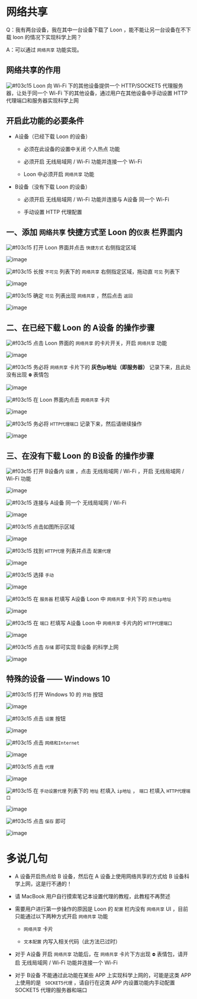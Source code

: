 # 网络共享

Q：我有两台设备，我在其中一台设备下载了 Loon ，能不能让另一台设备在不下载 loon 的情况下实现科学上网？

A：可以通过 `网络共享` 功能实现。

## 网络共享的作用

![#f03c15](https://placehold.it/15/f03c15/000000?text=+) Loon 向 Wi-Fi 下的其他设备提供一个 HTTP/SOCKET5 代理服务器，让处于同一个 Wi-Fi 下的其他设备，通过用户在其他设备中手动设置 HTTP 代理端口和服务器实现科学上网

## 开启此功能的必要条件

- A设备（已经下载 Loon 的设备）

  - 必须在此设备的设置中关闭 个人热点 功能

  - 必须开启 无线局域网 / Wi-Fi 功能并连接一个 Wi-Fi
  
  - Loon 中必须开启 `网络共享` 功能
  
- B设备（没有下载 Loon 的设备）

  - 必须开启 无线局域网 / Wi-Fi 功能并连接与 A设备 同一个 Wi-Fi
  
  - 手动设置 HTTP 代理配置
  
## 一、添加 `网络共享` 快捷方式至 Loon 的`仪表` 栏界面内

![#f03c15](https://placehold.it/15/f03c15/000000?text=+) 打开 Loon 界面并点击 `快捷方式` 右侧指定区域

![image](https://raw.githubusercontent.com/chiupam/tutorial-image/master/Loon/Plus/Network_Sharing.jpg)

![#f03c15](https://placehold.it/15/f03c15/000000?text=+) 长按 `不可见` 列表下的 `网络共享` 右侧指定区域，拖动直 `可见` 列表下

![image](https://raw.githubusercontent.com/chiupam/tutorial-image/master/Loon/Plus/Network_Sharing_A_1.jpg)

![#f03c15](https://placehold.it/15/f03c15/000000?text=+) 确定 `可见` 列表出现 `网络共享` ，然后点击 `返回`

![image](https://raw.githubusercontent.com/chiupam/tutorial-image/master/Loon/Plus/Network_Sharing_A_2.jpg)

## 二、在已经下载 Loon 的 A设备 的操作步骤

![#f03c15](https://placehold.it/15/f03c15/000000?text=+) 点击 Loon 界面的 `网络共享` 的卡片开关，开启 `网络共享` 功能

![image](https://raw.githubusercontent.com/chiupam/tutorial-image/master/Loon/Plus/Network_Sharing_A_3.jpg)

![#f03c15](https://placehold.it/15/f03c15/000000?text=+) 务必将 `网络共享` 卡片下的 **灰色ip地址（即服务器）** 记录下来，且此处没有出现 `⛔️` 表情包

![image](https://raw.githubusercontent.com/chiupam/tutorial-image/master/Loon/Plus/Network_Sharing_A_4.jpg)

![#f03c15](https://placehold.it/15/f03c15/000000?text=+) 在 Loon 界面内点击 `网络共享` 卡片

![image](https://raw.githubusercontent.com/chiupam/tutorial-image/master/Loon/Plus/Network_Sharing_A_5.jpg)

![#f03c15](https://placehold.it/15/f03c15/000000?text=+) 务必将 `HTTP代理端口` 记录下来，然后请继续操作

![image](https://raw.githubusercontent.com/chiupam/tutorial-image/master/Loon/Plus/Network_Sharing_A_6.jpg)

## 三、在没有下载 Loon 的 B设备 的操作步骤

![#f03c15](https://placehold.it/15/f03c15/000000?text=+) 打开 B设备内 `设置` ，点击 无线局域网 / Wi-Fi ，开启 无线局域网 / Wi-Fi 功能

![image](https://raw.githubusercontent.com/chiupam/tutorial-image/master/Loon/Plus/Network_Sharing_B_1.jpg)

![#f03c15](https://placehold.it/15/f03c15/000000?text=+) 连接与 A设备 同一个 无线局域网 / Wi-Fi

![image](https://raw.githubusercontent.com/chiupam/tutorial-image/master/Loon/Plus/Network_Sharing_B_2.jpg)

![#f03c15](https://placehold.it/15/f03c15/000000?text=+) 点击如图所示区域

![image](https://raw.githubusercontent.com/chiupam/tutorial-image/master/Loon/Plus/Network_Sharing_B_3.jpg)

![#f03c15](https://placehold.it/15/f03c15/000000?text=+) 找到 `HTTP代理` 列表并点击 `配置代理`

![image](https://raw.githubusercontent.com/chiupam/tutorial-image/master/Loon/Plus/Network_Sharing_B_4.jpg)

![#f03c15](https://placehold.it/15/f03c15/000000?text=+) 选择 `手动`

![image](https://raw.githubusercontent.com/chiupam/tutorial-image/master/Loon/Plus/Network_Sharing_B_5.jpg)

![#f03c15](https://placehold.it/15/f03c15/000000?text=+) 在 `服务器` 栏填写 A设备 Loon 中 `网络共享` 卡片下的 `灰色ip地址`

![image](https://raw.githubusercontent.com/chiupam/tutorial-image/master/Loon/Plus/Network_Sharing_B_6.jpg)

![#f03c15](https://placehold.it/15/f03c15/000000?text=+) 在 `端口` 栏填写 A设备 Loon 中 `网络共享` 卡片内的 `HTTP代理端口`

![image](https://raw.githubusercontent.com/chiupam/tutorial-image/master/Loon/Plus/Network_Sharing_B_7.jpg)

![#f03c15](https://placehold.it/15/f03c15/000000?text=+) 点击 `存储` 即可实现 B设备 的科学上网

![image](https://raw.githubusercontent.com/chiupam/tutorial-image/master/Loon/Plus/Network_Sharing_B_8.jpg)

## 特殊的设备 —— Windows 10

![#f03c15](https://placehold.it/15/f03c15/000000?text=+) 打开 Windows 10 的 `开始` 按钮

![image](https://raw.githubusercontent.com/chiupam/tutorial-image/master/Loon/Plus/Windows_1.png)

![#f03c15](https://placehold.it/15/f03c15/000000?text=+) 点击 `设置` 按钮

![image](https://raw.githubusercontent.com/chiupam/tutorial-image/master/Loon/Plus/Windows_2.jpg)

![#f03c15](https://placehold.it/15/f03c15/000000?text=+) 点击 `网络和Internet`

![image](https://raw.githubusercontent.com/chiupam/tutorial-image/master/Loon/Plus/Windows_3.jpg)

![#f03c15](https://placehold.it/15/f03c15/000000?text=+) 点击 `代理`

![image](https://raw.githubusercontent.com/chiupam/tutorial-image/master/Loon/Plus/Windows_4.jpg)

![#f03c15](https://placehold.it/15/f03c15/000000?text=+) 在 `手动设置代理` 列表下的 `地址` 栏填入 `ip地址` ， `端口` 栏填入 `HTTP代理端口`

![image](https://raw.githubusercontent.com/chiupam/tutorial-image/master/Loon/Plus/Windows_5.png)

![#f03c15](https://placehold.it/15/f03c15/000000?text=+) 点击 `保存` 即可

![image](https://raw.githubusercontent.com/chiupam/tutorial-image/master/Loon/Plus/Windows_6.png)

# 多说几句

- A 设备开启热点给 B 设备，然后在 A 设备上使用网络共享的方式给 B 设备科学上网，这是行不通的！

- 请 MacBook 用户自行摸索笔记本设置代理的教程，此教程不再赘述

- 需要用户进行第一步操作的原因是 Loon 的 `配置` 栏内没有 `网络共享` UI ，目前只能通过以下两种方式开启 `网络共享` 功能

  - `网络共享` 卡片
  
  - `文本配置` 内写入相关代码（此方法已过时）

- 对于 A设备 开启 `网络共享` 功能后，在 `网络共享` 卡片下方出现 `⛔️` 表情包，请开启  无线局域网 / Wi-Fi 功能并连接一个 Wi-Fi

- 对于 B设备 不能通过此功能在某些 APP 上实现科学上网的，可能是这类 APP 上使用的是 ` SOCKET5代理` ，请自行在这类 APP 内设置功能内手动配置 SOCKET5 代理的服务器和端口
